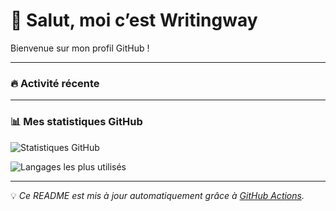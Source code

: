 # 👋 Salut, moi c’est Writingway

Bienvenue sur mon profil GitHub !  

---

### 🔥 Activité récente
<!--START_SECTION:activity-->
<!--END_SECTION:activity-->

---

### 📊 Mes statistiques GitHub
![Statistiques GitHub](https://github-readme-stats.vercel.app/api?username=Writingway&show_icons=true&theme=tokyonight)

![Langages les plus utilisés](https://github-readme-stats.vercel.app/api/top-langs/?username=Writingway&layout=compact&theme=tokyonight)

---

💡 *Ce README est mis à jour automatiquement grâce à [GitHub Actions](https://github.com/features/actions).*



